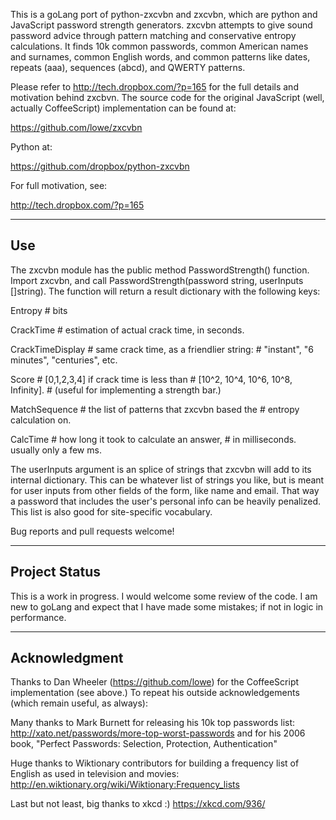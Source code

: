 This is a goLang port of python-zxcvbn and zxcvbn, which are python and JavaScript password strength
generators. zxcvbn attempts to give sound password advice through pattern
matching and conservative entropy calculations. It finds 10k common passwords,
common American names and surnames, common English words, and common patterns
like dates, repeats (aaa), sequences (abcd), and QWERTY patterns.

Please refer to http://tech.dropbox.com/?p=165 for the full details and
motivation behind zxcbvn. The source code for the original JavaScript (well,
actually CoffeeScript) implementation can be found at:

https://github.com/lowe/zxcvbn

Python at:

https://github.com/dropbox/python-zxcvbn

For full motivation, see:

http://tech.dropbox.com/?p=165

------------------------------------------------------------------------
Use
------------------------------------------------------------------------

The zxcvbn module has the public method PasswordStrength() function. Import zxcvbn, and
call PasswordStrength(password string, userInputs []string).  The function will return a
result dictionary with the following keys:

Entropy            # bits

CrackTime         # estimation of actual crack time, in seconds.

CrackTimeDisplay # same crack time, as a friendlier string:
                   # "instant", "6 minutes", "centuries", etc.

Score              # [0,1,2,3,4] if crack time is less than
                   # [10^2, 10^4, 10^6, 10^8, Infinity].
                   # (useful for implementing a strength bar.)

MatchSequence     # the list of patterns that zxcvbn based the
                   # entropy calculation on.

CalcTime   # how long it took to calculate an answer,
                   # in milliseconds. usually only a few ms.

The userInputs argument is an splice of strings that zxcvbn
will add to its internal dictionary. This can be whatever list of
strings you like, but is meant for user inputs from other fields of the
form, like name and email. That way a password that includes the user's
personal info can be heavily penalized. This list is also good for
site-specific vocabulary.

Bug reports and pull requests welcome!

------------------------------------------------------------------------
Project Status
------------------------------------------------------------------------

This is a work in progress. I would welcome some review of the code. I am new to goLang and expect that I have made some mistakes; if not in logic in performance.

------------------------------------------------------------------------
Acknowledgment
------------------------------------------------------------------------

Thanks to Dan Wheeler (https://github.com/lowe) for the CoffeeScript implementation
(see above.) To repeat his outside acknowledgements (which remain useful, as always):

Many thanks to Mark Burnett for releasing his 10k top passwords list:
http://xato.net/passwords/more-top-worst-passwords
and for his 2006 book,
"Perfect Passwords: Selection, Protection, Authentication"

Huge thanks to Wiktionary contributors for building a frequency list
of English as used in television and movies:
http://en.wiktionary.org/wiki/Wiktionary:Frequency_lists

Last but not least, big thanks to xkcd :)
https://xkcd.com/936/

